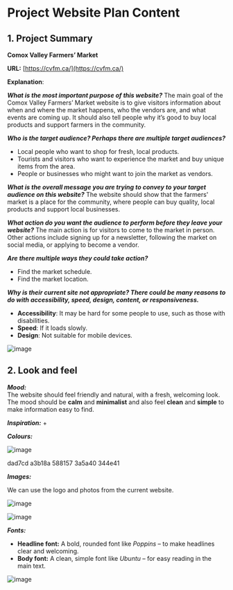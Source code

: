 
# Project Website Plan Content

## 1. Project Summary

**Comox Valley Farmers’ Market**

**URL:** [https://cvfm.ca/](https://cvfm.ca/)

**Explanation**:

***What is the most important purpose of this website?***
The main goal of the Comox Valley Farmers’ Market website is to give visitors information about when and where the market happens, who the vendors are, and what events are coming up. It should also tell people why it’s good to buy local products and support farmers in the community.

***Who is the target audience? Perhaps there are multiple target audiences?***
 - Local people who want to shop for fresh, local products.
 - Tourists and visitors who want to experience the market and buy unique items from the area.
 - People or businesses who might want to join the market as vendors.

***What is the overall message you are trying to convey to your target audience on this website?***
The website should show that the farmers' market is a place for the  community, where people can buy quality, local products and support local businesses.

***What action do you want the audience to perform before they leave your website?***
The main action is for visitors to come to the market in person. Other actions include signing up for a newsletter, following the market on social media, or applying to become a vendor.

***Are there multiple ways they could take action?***
- Find the market schedule.  
- Find the market location.

***Why is their current site not appropriate? There could be many reasons to do with accessibility, speed, design, content, or responsiveness.***
 - **Accessibility**: It may be hard for some people to use, such as those with disabilities.
 - **Speed**: If it loads slowly.
 - **Design**: Not suitable for mobile devices.

![image](https://github.com/user-attachments/assets/332a710d-e6e9-452c-bae1-5ed86f3f3fb5)


## 2. Look and feel
***Mood:***  
The website should feel friendly and natural, with a fresh, welcoming look. The mood should be **calm** and **minimalist** and also feel **clean** and **simple** to make information easy to find.

***Inspiration:***
+

***Colours:***

![image](https://github.com/user-attachments/assets/04006966-a412-4b2c-9f98-7d0e579a6402)

dad7cd a3b18a 588157 3a5a40 344e41

***Images:***

We can use the logo and photos from the current website.

![image](https://github.com/user-attachments/assets/2639cdef-1be9-4c35-9f0e-a89ff1e16a80)

![image](https://github.com/user-attachments/assets/19fea897-d4c3-4d5f-be43-0a5b414547e6)

***Fonts:***
- **Headline font:** A bold, rounded font like _Poppins_ – to make headlines clear and welcoming.
- **Body font:** A clean, simple font like _Ubuntu_ – for easy reading in the main text.

![image](https://github.com/user-attachments/assets/ec796238-c18c-4761-b9b8-f5ae78d99fb4)

